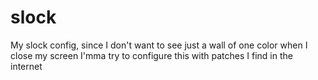 # slock
My slock config, since I don't want to see just a wall of one color when I close my screen I'mma try to configure this with patches I find in the internet
